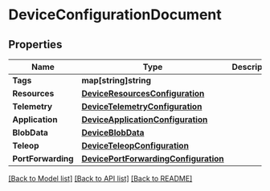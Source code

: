 # DeviceConfigurationDocument

## Properties

Name | Type | Description | Notes
------------ | ------------- | ------------- | -------------
**Tags** | **map[string]string** |  | [optional] 
**Resources** | [**DeviceResourcesConfiguration**](DeviceResourcesConfiguration.md) |  | [optional] 
**Telemetry** | [**DeviceTelemetryConfiguration**](DeviceTelemetryConfiguration.md) |  | [optional] 
**Application** | [**DeviceApplicationConfiguration**](DeviceApplicationConfiguration.md) |  | [optional] 
**BlobData** | [**DeviceBlobData**](DeviceBlobData.md) |  | [optional] 
**Teleop** | [**DeviceTeleopConfiguration**](DeviceTeleopConfiguration.md) |  | [optional] 
**PortForwarding** | [**DevicePortForwardingConfiguration**](DevicePortForwardingConfiguration.md) |  | [optional] 

[[Back to Model list]](../README.md#documentation-for-models) [[Back to API list]](../README.md#documentation-for-api-endpoints) [[Back to README]](../README.md)


